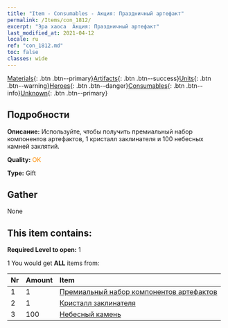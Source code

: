 ```yaml
---
title: "Item - Consumables - Акция: Праздничный артефакт"
permalink: /Items/con_1812/
excerpt: "Эра хаоса  Акция: Праздничный артефакт"
last_modified_at: 2021-04-12
locale: ru
ref: "con_1812.md"
toc: false
classes: wide
---
```

 [Materials](/ru/Items/){: .btn .btn--primary}[Artifacts](/ru/Items/Artifacts/){: .btn .btn--success}[Units](/ru/Items/Units/){: .btn .btn--warning}[Heroes](/ru/Items/Heroes/){: .btn .btn--danger}[Consumables](/ru/Items/Consumables/){: .btn .btn--info}[Unknown](/ru/Items/Unknown/){: .btn .btn--primary}

## Подробности
 **Описание:** Используйте, чтобы получить премиальный набор компонентов артефактов, 1 кристалл заклинателя и 100 небесных камней заклятий.

 **Quality:** <span style="color: #FF8C00">OK</span>

 **Type:** Gift

## Gather

  None

## This item contains:

 **Required Level to open:** 1

 1 You would get **ALL** items  from:

  | Nr | Amount |     Item    |
  |:---|:-------|:------------|
  | 1 | 1 | [Премиальный набор компонентов артефактов](/ru/Items/con_1507/) | 
  | 2 | 1 | [Кристалл заклинателя](/ru/Items/art_189/) | 
  | 3 | 100 | [Небесный камень](/ru/Items/art_188/) | 

